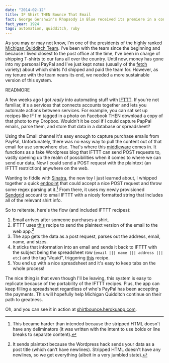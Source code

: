 ```yaml
---
date: "2014-02-12"
title: IF Shirt THEN Bounce That Email
fact: George Gershwin's Rhapsody in Blue received its premiere in a concert titled "An Experiment in Modern Music," in New York, with Gershwin playing the piano.
fact_year: 1924
tags: automation, quidditch, ruby
---
```


As you may or may not know, I'm one of the presidents of the highly ranked [Michigan Quidditch Team](http://michiganquidditch.com/). I've been with the team since the beginning and because I lived closest to the post office at the time, I've been in charge of shipping T-shirts to our fans all over the country. Until now, money has gone into my personal PayPal and I've just kept notes (usually of the [fetch](http://www.fetchnotes.com) variety) about which shirts I'd shipped and paid the team for. However, as my tenure with the team nears its end, we needed a more sustainable version of this system.

READMORE

A few weeks ago I got _really_ into automating stuff with [IFTTT](https://ifttt.com). If you're not familiar, it's a services that connects accounts together and lets you automate actions between services. For example, you can sat set up recipes like IF I'm tagged in a photo on Facebook THEN download a copy of that photo to my Dropbox. Wouldn't it be cool if I could capture PapPal emails, parse them, and store that data in a database or spreadsheet?

Using the Email channel it's easy enough to capture purchase emails from PayPal, Unfortunately, there was no easy way to pull the content out of that email for use somewhere else. That's where this [middleware](https://github.com/captn3m0/ifttt-webhook) comes in. It functions as a fake Wordpress blog that IFTTT can send POST requests to, vastly opening up the realm of possibilities when it comes to where we can send our data. Now I could send a POST request with the plaintext (an IFTTT restriction) anywhere on the web.

Wanting to fiddle with [Sinatra](http://sinatrarb.com), the new toy I just learned about, I whipped together a quick [endpoint](https://gist.github.com/xavdid/8930419) that could accept a nice POST request and throw some regex parsing at it.[^1] From there, it uses my newly provisioned [Sendgrid](http://www.sendgrid.com) account to email IFTTT with a nicely formatted string that includes all of the relevant shirt info.

So to reiterate, here's the flow (and included IFTTT recipes):

1. Email arrives after someone purchases a shirt.
2. IFTTT uses [this](https://ifttt.com/recipes/145811-forward-paypal-emails-to-webapp) recipe to send the plaintext version of the email to the web app.[^2]
3. The app gets the data as a post request, parses out the address, email, name, and sizes.
4. It sticks that information into an email and sends it back to IFTTT with the subject being the spreadsheet row (`email ||| name ||| address ||| etc`) and the tag "#quid", triggering [this](https://ifttt.com/recipes/145812-put-quid-emails-into-a-spreadsheet) recipe.
5. You end up with a nice spreadsheet and it's easy to keep tabs on the whole process!

The nice thing is that even though I'll be leaving, this system is easy to replicate because of the portability of the IFTTT recipes. Plus, the app can keep filling a spreadsheet regardless of who's PayPal has been accepting the payments. This will hopefully help Michigan Quidditch continue on their path to greatness.

Oh, and you can see it in action at [shirtbounce.herokuapp.com](https://shirtbounce.herokuapp.com).

[^1]: This became harder than intended because the stripped HTML doesn't have any deliminators (it was written with the intent to use bolds or line breaks to separate content).
[^2]: It sends plaintext because the Wordpress hack sends your data as a post title (which can't have newlines). Stripped HTML doesn't have any newlines, so we get everything (albeit in a very jumbled state).
